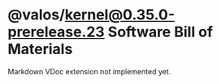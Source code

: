 # @valos/kernel@0.35.0-prerelease.23 Software Bill of Materials

Markdown VDoc extension not implemented yet.
